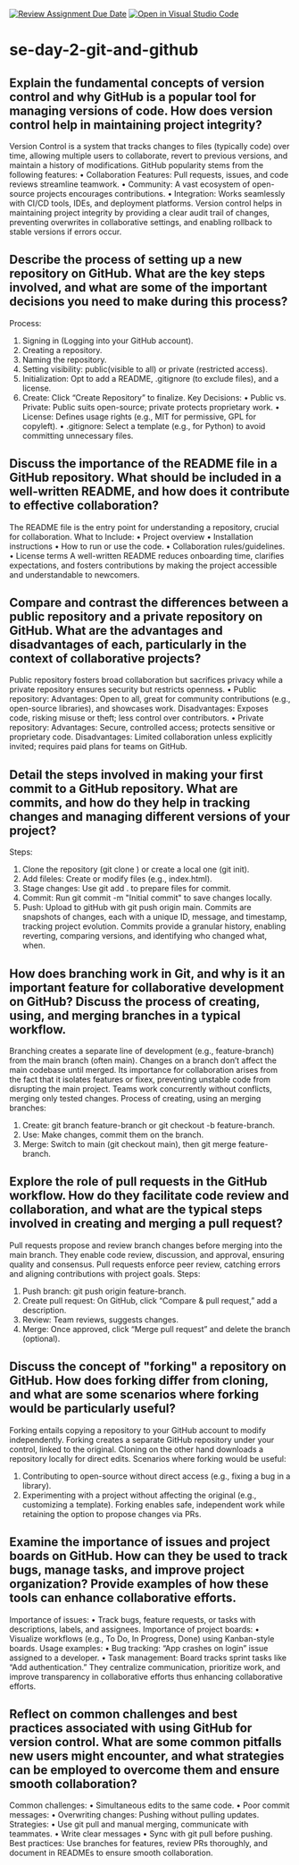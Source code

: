[![Review Assignment Due Date](https://classroom.github.com/assets/deadline-readme-button-22041afd0340ce965d47ae6ef1cefeee28c7c493a6346c4f15d667ab976d596c.svg)](https://classroom.github.com/a/8wgCKhpZ)
[![Open in Visual Studio Code](https://classroom.github.com/assets/open-in-vscode-2e0aaae1b6195c2367325f4f02e2d04e9abb55f0b24a779b69b11b9e10269abc.svg)](https://classroom.github.com/online_ide?assignment_repo_id=18746558&assignment_repo_type=AssignmentRepo)
# se-day-2-git-and-github
## Explain the fundamental concepts of version control and why GitHub is a popular tool for managing versions of code. How does version control help in maintaining project integrity?
Version Control is a system that tracks changes to files (typically code) over time, allowing multiple users to collaborate, revert to previous versions, and maintain a history of modifications. 
GitHub popularity stems from the following features: 
•	Collaboration Features: Pull requests, issues, and code reviews streamline teamwork. 
•	Community: A vast ecosystem of open-source projects encourages contributions. 
•	Integration: Works seamlessly with CI/CD tools, IDEs, and deployment platforms.
Version control helps in maintaining project integrity by providing a clear audit trail of changes, preventing overwrites in collaborative settings, and enabling rollback to stable versions if errors occur.

## Describe the process of setting up a new repository on GitHub. What are the key steps involved, and what are some of the important decisions you need to make during this process?
Process: 
1.	Signing in (Logging into your GitHub account). 
2.	Creating a repository. 
3.	Naming the repository. 
4.	Setting visibility: public(visible to all) or private (restricted access). 
5.	Initialization: Opt to add a README, .gitignore (to exclude files), and a license. 
6.	Create: Click “Create Repository” to finalize.
Key Decisions: 
•	Public vs. Private: Public suits open-source; private protects proprietary work. 
•	License: Defines usage rights (e.g., MIT for permissive, GPL for copyleft). 
•	.gitignore: Select a template (e.g., for Python) to avoid committing unnecessary files.


## Discuss the importance of the README file in a GitHub repository. What should be included in a well-written README, and how does it contribute to effective collaboration?
The README file is the entry point for understanding a repository, crucial for collaboration.
What to Include: 
•	Project overview
•	Installation instructions
•	How to run or use the code. 
•	Collaboration rules/guidelines. 
•	License terms
A well-written README reduces onboarding time, clarifies expectations, and fosters contributions by making the project accessible and understandable to newcomers.

## Compare and contrast the differences between a public repository and a private repository on GitHub. What are the advantages and disadvantages of each, particularly in the context of collaborative projects?
Public repository fosters broad collaboration but sacrifices privacy while a private repository ensures security but restricts openness.
•	Public repository: 
Advantages: Open to all, great for community contributions (e.g., open-source libraries), and showcases work. 
Disadvantages: Exposes code, risking misuse or theft; less control over contributors. 
•	Private repository: 
Advantages: Secure, controlled access; protects sensitive or proprietary code. 
Disadvantages: Limited collaboration unless explicitly invited; requires paid plans for teams on GitHub. 

## Detail the steps involved in making your first commit to a GitHub repository. What are commits, and how do they help in tracking changes and managing different versions of your project?
Steps: 
1.	Clone the repository (git clone <url>) or create a local one (git init). 
2.	Add fileles: Create or modify files (e.g., index.html). 
3.	Stage changes: Use git add . to prepare files for commit. 
4.	Commit: Run git commit -m "Initial commit" to save changes locally. 
5.	Push: Upload to gitHub with git push origin main.
Commits are snapshots of changes, each with a unique ID, message, and timestamp, tracking project evolution. Commits provide a granular history, enabling reverting, comparing versions, and identifying who changed what, when.

## How does branching work in Git, and why is it an important feature for collaborative development on GitHub? Discuss the process of creating, using, and merging branches in a typical workflow.
Branching creates a separate line of development (e.g., feature-branch) from the main branch (often main). Changes on a branch don’t affect the main codebase until merged. Its importance for collaboration arises from the fact that it isolates features or fixex, preventing unstable code from disrupting the main project. Teams work concurrently without conflicts, merging only tested changes.
Process of creating, using an merging branches:
1.	Create: git branch feature-branch or git checkout -b feature-branch. 
2.	Use: Make changes, commit them on the branch. 
3.	Merge: Switch to main (git checkout main), then git merge feature-branch.

## Explore the role of pull requests in the GitHub workflow. How do they facilitate code review and collaboration, and what are the typical steps involved in creating and merging a pull request?
Pull requests propose and review branch changes before merging into the main branch. They enable code review, discussion, and approval, ensuring quality and consensus. Pull requests enforce peer review, catching errors and aligning contributions with project goals.
Steps: 
1.	Push branch: git push origin feature-branch. 
2.	Create pull request: On GitHub, click “Compare & pull request,” add a description. 
3.	Review: Team reviews, suggests changes. 
4.	Merge: Once approved, click “Merge pull request” and delete the branch (optional).

## Discuss the concept of "forking" a repository on GitHub. How does forking differ from cloning, and what are some scenarios where forking would be particularly useful?
Forking entails copying a repository to your GitHub account to modify independently. Forking creates a separate GitHub repository under your control, linked to the original. Cloning on the other hand downloads a repository locally for direct edits. 
Scenarios where forking would be useful:
1. Contributing to open-source without direct access (e.g., fixing a bug in a library).
2. Experimenting with a project without affecting the original (e.g., customizing a template).
Forking enables safe, independent work while retaining the option to propose changes via PRs.

## Examine the importance of issues and project boards on GitHub. How can they be used to track bugs, manage tasks, and improve project organization? Provide examples of how these tools can enhance collaborative efforts.
Importance of issues:
•	Track bugs, feature requests, or tasks with descriptions, labels, and assignees. 
Importance of project boards:
•	Visualize workflows (e.g., To Do, In Progress, Done) using Kanban-style boards.
Usage examples: 
•	Bug tracking: “App crashes on login” issue assigned to a developer. 
•	Task management: Board tracks sprint tasks like “Add authentication.”
They centralize communication, prioritize work, and improve transparency in collaborative efforts thus enhancing collaborative efforts.

## Reflect on common challenges and best practices associated with using GitHub for version control. What are some common pitfalls new users might encounter, and what strategies can be employed to overcome them and ensure smooth collaboration?
Common challenges: 
•	Simultaneous edits to the same code. 
•	Poor commit messages: 
•	Overwriting changes: Pushing without pulling updates.
Strategies: 
•	Use git pull and manual merging, communicate with teammates. 
•	Write clear messages
•	Sync with git pull before pushing. 
Best practices:
Use branches for features, review PRs thoroughly, and document in READMEs to ensure smooth collaboration.

